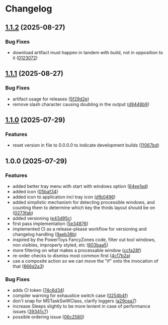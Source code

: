 # Changelog

## [1.1.2](https://github.com/jackghicks/thirds-for-windows11/compare/v1.1.1...v1.1.2) (2025-08-27)


### Bug Fixes

* download artifact must happen in tandem with build, not in opposition to it ([0123072](https://github.com/jackghicks/thirds-for-windows11/commit/0123072abbd11f08fc8bfcbed50709033e5a5000))

## [1.1.1](https://github.com/jackghicks/thirds-for-windows11/compare/v1.1.0...v1.1.1) (2025-08-27)


### Bug Fixes

* artifact usage for releases ([5f29d2e](https://github.com/jackghicks/thirds-for-windows11/commit/5f29d2eeb35410183dd52c6b4b63c17d319a5e99))
* remove slash character causing doubling in the output ([d9448b9](https://github.com/jackghicks/thirds-for-windows11/commit/d9448b9e2e71dcbb083f45419aed6cae0e4b13c4))

## [1.1.0](https://github.com/jackghicks/thirds-for-windows11/compare/v1.0.0...v1.1.0) (2025-07-29)


### Features

* reset version in file to 0.0.0.0 to indicate development builds ([11067bd](https://github.com/jackghicks/thirds-for-windows11/commit/11067bd4a55d3e5ba0d23088a54dcbe7e11670d0))

## 1.0.0 (2025-07-29)


### Features

* added better tray menu with start with windows option ([64ee1ad](https://github.com/jackghicks/thirds-for-windows11/commit/64ee1ad68564fcff29e31209aa25bfeb55e49076))
* added icon ([05baf34](https://github.com/jackghicks/thirds-for-windows11/commit/05baf345ee2fa9e0727fd9bde4fe1612f971dd03))
* added icon to application incl tray icon ([dfb0496](https://github.com/jackghicks/thirds-for-windows11/commit/dfb04965504043ec290c2355ace5d83bec904020))
* added simplistic mechanism for detecting processible windows, and counting them to determine which key the thirds layout should be on ([0273fab](https://github.com/jackghicks/thirds-for-windows11/commit/0273fab17442b899daeee7524079b02da3bfad11))
* added versioning ([e43d95c](https://github.com/jackghicks/thirds-for-windows11/commit/e43d95c63db04bd8cef8f4558ff5d5f09254673d))
* first pass implementation ([5e34876](https://github.com/jackghicks/thirds-for-windows11/commit/5e34876963a72014d96c007af002e9dc89c0f0d5))
* implemented CI as a release-please workflow for versioning and changelog handling ([9aeb38b](https://github.com/jackghicks/thirds-for-windows11/commit/9aeb38b30737aa3c6e6d2c8eaec76630814e6455))
* inspired by the PowerToys FancyZones code, filter out tool windows, non visibles, improperly styled, etc ([803baa5](https://github.com/jackghicks/thirds-for-windows11/commit/803baa55407ef8b9a3d8ac63d92e8d944283558f))
* more filtering on what makes a processable window ([ccfa28f](https://github.com/jackghicks/thirds-for-windows11/commit/ccfa28fac8c5b9712ab1846ddaf94fe87737f2ee))
* re-order checks to dismiss most common first ([4c17b2a](https://github.com/jackghicks/thirds-for-windows11/commit/4c17b2a20994255fab9e52f4b149a7fbe4ae2af0))
* use a composite action so we can move the "if" onto the invocation of that ([866d2a3](https://github.com/jackghicks/thirds-for-windows11/commit/866d2a3a5b640b49b3f37e04a1b027f3cf7a6cd3))


### Bug Fixes

* adds CI token ([74c6d34](https://github.com/jackghicks/thirds-for-windows11/commit/74c6d34a70c3b1b7fa3ad8ea17ce077fb6c28ae8))
* compiler warning for exhaustice switch case ([0254b4f](https://github.com/jackghicks/thirds-for-windows11/commit/0254b4fbe10417f9790ef134a021337f87873766))
* don't snap for MSTaskSwWClass, clarify loggers ([a29cea7](https://github.com/jackghicks/thirds-for-windows11/commit/a29cea72018fa0af3e1f68e323f9d71b169274d8))
* increase Sleeps slightly to be more lenient in case of performance issues ([39341c7](https://github.com/jackghicks/thirds-for-windows11/commit/39341c716523777126b0ac76e3978cdaba6449fc))
* possible ordering issue ([06c2580](https://github.com/jackghicks/thirds-for-windows11/commit/06c25806f6ef59a9df4c60c28fc2b406b5e42fd7))
